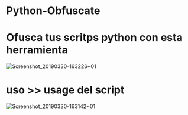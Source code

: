 # Python-Obfuscate
# Ofusca tus scritps python con esta herramienta
![Screenshot_20190330-163226~01](https://user-images.githubusercontent.com/46208706/55282458-c071b800-5309-11e9-821b-7300e239a5e4.png)

# uso >> usage del script
![Screenshot_20190330-163142~01](https://user-images.githubusercontent.com/46208706/55282480-0464bd00-530a-11e9-9fbd-7099a2f95179.png)
